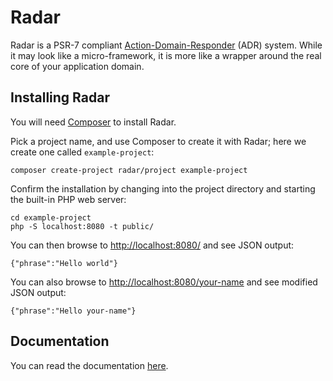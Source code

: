 # Radar

Radar is a PSR-7 compliant [Action-Domain-Responder](http://pmjones.io/adr)
(ADR) system. While it may look like a micro-framework, it is more like a
wrapper around the real core of your application domain.

## Installing Radar

You will need [Composer](https://getcomposer.org) to install Radar.

Pick a project name, and use Composer to create it with Radar; here we create
one called `example-project`:

    composer create-project radar/project example-project

Confirm the installation by changing into the project directory and starting the
built-in PHP web server:

    cd example-project
    php -S localhost:8080 -t public/

You can then browse to <http://localhost:8080/> and see JSON output:

    {"phrase":"Hello world"}

You can also browse to <http://localhost:8080/your-name> and see modified JSON output:

    {"phrase":"Hello your-name"}

## Documentation

You can read the documentation [here](docs/index.md).
